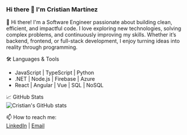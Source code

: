 ### Hi there 👋 I'm Cristian Martínez

👋 Hi there! I'm a Software Engineer passionate about building clean, efficient, and impactful code. I love exploring new technologies, solving complex problems, and continuously improving my skills. Whether it’s backend, frontend, or full-stack development, I enjoy turning ideas into reality through programming.

🛠️ Languages & Tools  
- JavaScript | TypeScript | Python  
- .NET | Node.js | Firebase | Azure  
- React | Angular | Vue | SQL | NoSQL

📈 GitHub Stats  
![Cristian's GitHub stats](https://github-readme-stats.vercel.app/api?username=Cristian-MHh&show_icons=true&theme=default)

📫 How to reach me:  
[LinkedIn](https://linkedin.com/in/your-link) | [Email](mailto:your@email.com)
